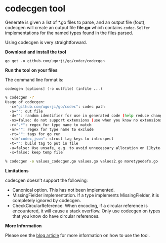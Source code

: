 # codecgen tool

Generate is given a list of *.go files to parse, and an output file (fout),
codecgen will create an output file __file.go__ which
contains `codec.Selfer` implementations for the named types found
in the files parsed.

Using codecgen is very straightforward.

**Download and install the tool**

`go get -u github.com/ugorji/go/codec/codecgen`

**Run the tool on your files**

The command line format is:

`codecgen [options] (-o outfile) (infile ...)`

```sh
% codecgen -?
Usage of codecgen:
  -c="github.com/ugorji/go/codec": codec path
  -o="": out file
  -d="": random identifier for use in generated code (help reduce changes when files are regenerated)
  -nx=false: do not support extensions (use when you know no extensions are used)
  -r=".*": regex for type name to match
  -nr="": regex for type name to exclude
  -rt="": tags for go run
  -st="codec,json": struct tag keys to introspect
  -t="": build tag to put in file
  -u=false: Use unsafe, e.g. to avoid unnecessary allocation on []byte->string
  -x=false: keep temp file

% codecgen -o values_codecgen.go values.go values2.go moretypedefs.go
```

**Limitations**

codecgen doesn't support the following:

- Canonical option. 
  This has not been implemented.
- MissingFielder implementation.
  If a type implements MissingFielder, it is completely ignored by codecgen.
- CheckCircularReference.
  When encoding, if a circular reference is encountered, it will cause a stack overflow.
  Only use codecgen on types that you know do have circular references.

**More Information**

Please see the [blog article](http://ugorji.net/blog/go-codecgen)
for more information on how to use the tool.

